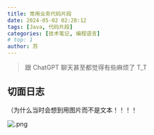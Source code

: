 ```yaml
---
title: 常用业务代码片段
date: 2024-05-02 02:28:12
tags: [Java, 代码片段]
categories: [技术笔记, 编程语言]
# top: 1
author: 苏
---
```

> 跟 ChatGPT 聊天甚至都觉得有些麻烦了 T_T

<!-- more -->

## 切面日志

（为什么当时会想到用图片而不是文本！！！！

![.png](https://s2.loli.net/2024/05/29/MKzkFGIRvOAVq64.png)
